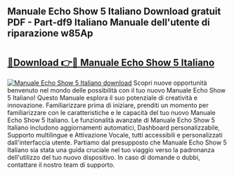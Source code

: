 ## Manuale Echo Show 5 Italiano Download gratuit PDF - Part-df9 Italiano Manuale dell'utente di riparazione w85Ap

# <h2><a href="http://dfd2h3n.blite.top/?on=Manuale+Echo+Show+5+Italiano">🔗Download 👉🔴 Manuale Echo Show 5 Italiano</a></h2>

[![Manuale Echo Show 5 Italiano download](https://i.imgur.com/lujVjoI.png)](http://dfd2h3n.blite.top/?on=Manuale+Echo+Show+5+Italiano)
Scopri nuove opportunità benvenuto nel mondo delle possibilità con il tuo nuovo Manuale Echo Show 5 Italiano! Questo Manuale esplora il suo potenziale di creatività e innovazione. Familiarizzare prima di iniziare, prenditi un momento per familiarizzare con le caratteristiche e le capacità del tuo nuovo Manuale Echo Show 5 Italiano. Le funzionalità avanzate di Manuale Echo Show 5 Italiano includono aggiornamenti automatici, Dashboard personalizzabile, Supporto multilingue e Attivazione Vocale, tutti accessibili e personalizzati dall'interfaccia utente. Partiamo dal presupposto che Manuale Echo Show 5 Italiano sia stata una guida cruciale nel tuo viaggio verso la padronanza dell'utilizzo del tuo nuovo dispositivo. In caso di domande o dubbi, contattare il nostro team di supporto.
